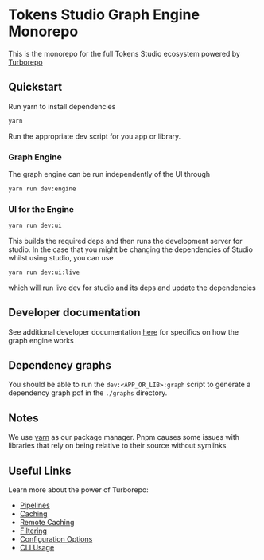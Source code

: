 # Tokens Studio Graph Engine Monorepo

This is the monorepo for the full Tokens Studio ecosystem powered by [Turborepo](https://turbo.build/)

## Quickstart

Run yarn to install dependencies

```sh
yarn
```

Run the appropriate dev script for you app or library.

### Graph Engine

The graph engine can be run independently of the UI through

```sh
yarn run dev:engine
```

### UI for the Engine

```sh
yarn run dev:ui
```

This builds the required deps and then runs the development server for studio. In the case that you might be changing the dependencies of Studio whilst using studio, you can use

```sh
yarn run dev:ui:live
```

which will run live dev for studio and its deps and update the dependencies

## Developer documentation

See additional developer documentation [here](./developer-documentation/index.md) for specifics on how the graph engine works

## Dependency graphs

You should be able to run the `dev:<APP_OR_LIB>:graph` script to generate a dependency graph pdf in the `./graphs` directory.

## Notes

We use [yarn](https://classic.yarnpkg.com/) as our package manager. Pnpm causes some issues with libraries that rely on being relative to their source without symlinks

## Useful Links

Learn more about the power of Turborepo:

- [Pipelines](https://turbo.build/repo/docs/core-concepts/monorepos/running-tasks)
- [Caching](https://turbo.build/repo/docs/core-concepts/caching)
- [Remote Caching](https://turbo.build/repo/docs/core-concepts/remote-caching)
- [Filtering](https://turbo.build/repo/docs/core-concepts/monorepos/filtering)
- [Configuration Options](https://turbo.build/repo/docs/reference/configuration)
- [CLI Usage](https://turbo.build/repo/docs/reference/command-line-reference)
